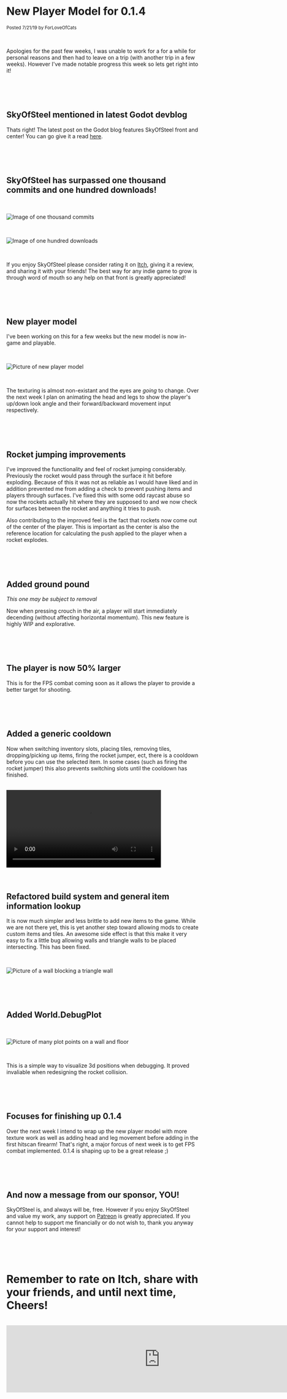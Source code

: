 
# New Player Model for 0.1.4
<sup>Posted 7/21/19 by ForLoveOfCats</sup>

<br>

Apologies for the past few weeks, I was unable to work for a for a
while for personal reasons and then had to leave on a trip (with
another trip in a few weeks). However I've made notable progress this
week so lets get right into it!


<br>
<br>
<br>


## SkyOfSteel mentioned in latest Godot devblog
Thats right! The latest post on the Godot blog features SkyOfSteel
front and center! You can go give it a read
[here](https://godotengine.org/article/csharp-android-support).


<br>
<br>
<br>


## SkyOfSteel has surpassed one thousand commits and one hundred downloads!
<br>

![Image of one thousand commits](NewPlayerModel/OneThousandCommits.png)

<br>

![Image of one hundred downloads](NewPlayerModel/OneHundredDownloads.png)

<br>

If you enjoy SkyOfSteel please consider rating it on
[Itch](https://forloveofcats.itch.io/skyofsteel), giving it a review,
and sharing it with your friends! The best way for any indie game to
grow is through word of mouth so any help on that front is greatly
appreciated!


<br>
<br>
<br>



## New player model
I've been working on this for a few weeks but the new model is now
in-game and playable.

<br>

![Picture of new player model](NewPlayerModel/3rdPersonModel.png)

<br>

The texturing is almost non-existant and the eyes are *going* to
change. Over the next week I plan on animating the head and legs to
show the player's up/down look angle and their forward/backward
movement input respectively.


<br>
<br>
<br>


## Rocket jumping improvements
I've improved the functionality and feel of rocket jumping
considerably. Previously the rocket would pass through the surface it
hit before exploding. Because of this it was not as reliable as I
would have liked and in addition prevented me from adding a check to
prevent pushing items and players through surfaces. I've fixed this
with some odd raycast abuse so now the rockets actually hit where they
are supposed to and we now check for surfaces between the rocket and
anything it tries to push.

Also contributing to the improved feel is the fact that rockets now
come out of the center of the player. This is important as the center
is also the reference location for calculating the push applied to the
player when a rocket explodes.


<br>
<br>
<br>


## Added ground pound
*This one may be subject to removal*

Now when pressing crouch in the air, a player will start immediately
decending (without affecting horizontal momentum). This new feature is
highly WIP and explorative.


<br>
<br>
<br>



## The player is now 50% larger
This is for the FPS combat coming soon as it allows the player to
provide a better target for shooting.


<br>
<br>
<br>


## Added a generic cooldown
Now when switching inventory slots, placing tiles, removing tiles,
dropping/picking up items, firing the rocket jumper, ect, there is a
cooldown before you can use the selected item. In some cases (such as
firing the rocket jumper) this also prevents switching slots until the
cooldown has finished.

<br>

<video width="80%" controls>
<source src="NewPlayerModel/Cooldown.mp4" type="video/mp4">
Your browser does not support the video tag.
</video>


<br>
<br>
<br>


## Refactored build system and general item information lookup
It is now much simpler and less brittle to add new items to the
game. While we are not there yet, this is yet another step toward
allowing mods to create custom items and tiles. An awesome side effect
is that this make it very easy to fix a little bug allowing walls and
triangle walls to be placed intersecting. This has been fixed.

<br>

![Picture of a wall blocking a triangle wall](NewPlayerModel/WallInWall.png)


<br>
<br>
<br>


## Added World.DebugPlot

<br>

![Picture of many plot points on a wall and floor](NewPlayerModel/DebugPlot.png)

<br>

This is a simple way to visualize 3d positions when debugging. It proved
invaliable when redesigning the rocket collision.


<br>
<br>
<br>


## Focuses for finishing up 0.1.4
Over the next week I intend to wrap up the new player model with more
texture work as well as adding head and leg movement before adding in
the first hitscan firearm! That's right, a major forcus of next week
is to get FPS combat implemented. 0.1.4 is shaping up to be a great
release ;)


<br>
<br>
<br>


## And now a message from our sponsor, YOU!
SkyOfSteel is, and always will be, free. However if you enjoy
SkyOfSteel and value my work, any support on
[Patreon](https://www.patreon.com/user?u=19556107) is greatly
appreciated. If you cannot help to support me financially or do not
wish to, thank you anyway for your support and interest!


<br>
<br>
<br>


# Remember to rate on Itch, share with your friends, and until next time, Cheers!

<br>

<iframe src="https://itch.io/embed/372880?linkback=true&amp;border_width=5&amp;bg_color=77b0ff&amp;fg_color=000000&amp;link_color=14e500&amp;border_color=4c4c56"
			  width="800" height="175" frameborder="0"></iframe>

<br>
<br>
<br>
<br>
<br>
